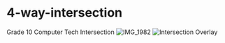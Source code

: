 # 4-way-intersection
Grade 10 Computer Tech Intersection
![IMG_1982](https://user-images.githubusercontent.com/61877534/167752191-613eedab-d5ff-4420-9c14-6ea9d18f2a93.JPG)
![Intersection Overlay](https://user-images.githubusercontent.com/61877534/167752200-6fa77f15-4435-4a36-a308-a0ca76ad3d8d.png)
